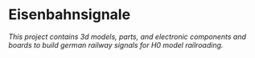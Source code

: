 # Eisenbahnsignale

<em lang="en">
This project contains 3d models, parts, and electronic components and boards to build german railway signals for H0 model railroading.
</em>
